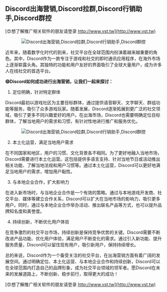 ## **Discord出海营销,Discord拉群,Discord行销助手,Discord群控**

[😍想了解推广相关软件的朋友请登录 http://www.vst.tw](http://www.vst.tw)

 <center><img src="https://vst.tw/MP4/tuiguang/png/0.png" alt="Discord出海营销,Discord拉群,Discord行销助手,Discord群控"></center>

近年来，随着数字化时代的到来，社交平台在全球范围内扮演着越来越重要的角色。其中，Discord作为一款专注于游戏和社交的即时通讯应用程序，在海外市场上逐渐崭露头角。其独特的功能和用户友好的界面吸引了全球大量用户，成为许多人在线社交的首选平台。

**😄Discord如何成功进行出海营销，让我们一起来探讨：**

1. 定位明确，针对特定群体

Discord最初以游戏社区为主要目标群体，通过提供语音聊天、文字聊天、群组功能等服务，吸引了众多游戏玩家。随着发展，Discord逐渐拓展到更广泛的社交领域，吸引了更多不同兴趣爱好的用户。在出海市场，Discord也需要明确定位目标群体，了解当地用户的需求和习惯，有针对性地进行推广和服务优化。

 <center><img src="https://vst.tw/MP4/tuiguang/png/8.png" alt="Discord出海营销,Discord拉群,Discord行销助手,Discord群控"></center>

2. 本土化运营，满足当地用户需求

在不同国家和地区，用户的习惯、文化背景各不相同。为了更好地融入当地市场，Discord需要进行本土化运营。这包括提供多语言支持、针对当地节日或活动推出相关功能、了解当地法规和用户习惯等。通过本土化运营，Discord可以更好地满足当地用户的需求，增加用户黏性。

3. 与本地企业合作，扩大影响力

在进入新市场时，与当地企业合作是一个有效的策略。通过与本地游戏开发商、社交平台、媒体等建立合作关系，Discord可以扩大在当地市场的影响力，吸引更多用户。同时，通过与本地企业合作举办活动、推出联名产品等方式，也可以提升品牌知名度和美誉度。

4. 持续创新，不断优化用户体验

在竞争激烈的社交平台市场，持续创新是保持竞争优势的关键。Discord需要不断改进产品功能、优化用户体验，满足用户不断变化的需求。通过引入新功能、提升服务质量，Discord可以留住现有用户，吸引新用户，保持持续增长。

总的来说，Discord作为一个备受关注的社交平台，在出海营销方面有着广阔的发展空间。通过明确定位、本土化运营、与本地企业合作和持续创新，Discord可以在全球范围内打造自己的品牌形象，成为社交平台领域的领军者。愿Discord在未来的发展道路上，不断创新、稳步前行，取得更大的成功！

[😍想了解推广相关软件的朋友请登录 http://www.vst.tw](http://www.vst.tw)



